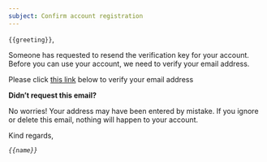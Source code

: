 ```yaml
---
subject: Confirm account registration
---
```


`{{greeting}}`,

Someone has requested to resend the verification key for your account. Before you can use your
account, we need to verify your email address.

Please click [this link](/{{url}}) below to verify your email address

**Didn’t request this email?**

No worries! Your address may have been entered by mistake. If you ignore or delete this email,
nothing will happen to your account.

Kind regards,

_`{{name}}`_
